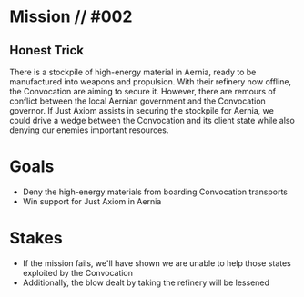 # Mission // #002
## Honest Trick
There is a stockpile of high-energy material in Aernia, ready to be manufactured into weapons and propulsion. With their refinery now offline, the Convocation are aiming to secure it. However, there are remours of conflict between the local Aernian government and the Convocation governor. If Just Axiom assists in securing the stockpile for Aernia, we could drive a wedge between the Convocation and its client state while also denying our enemies important resources.

# Goals
- Deny the high-energy materials from boarding Convocation transports
- Win support for Just Axiom in Aernia

# Stakes
- If the mission fails, we'll have shown we are unable to help those states exploited by the Convocation
- Additionally, the blow dealt by taking the refinery will be lessened
